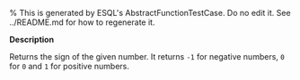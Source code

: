 % This is generated by ESQL's AbstractFunctionTestCase. Do no edit it. See ../README.md for how to regenerate it.

**Description**

Returns the sign of the given number. It returns `-1` for negative numbers, `0` for `0` and `1` for positive numbers.

